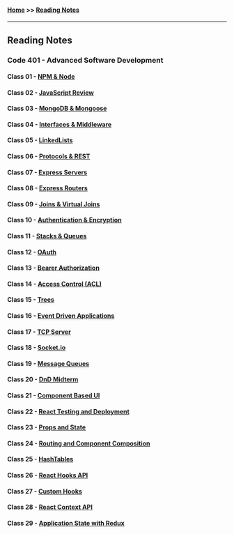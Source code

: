 #### [Home](https://joelmwatson.github.io) >> [Reading Notes](https://joelmwatson.github.io/reading-notes)

---

## Reading Notes

### Code 401 - Advanced Software Development

#### Class 01 - [NPM & Node](https://JoelMWatson.github.io/reading-notes/class-01-reading)

#### Class 02 - [JavaScript Review](https://JoelMWatson.github.io/reading-notes/class-02-reading)

#### Class 03 - [MongoDB & Mongoose](https://JoelMWatson.github.io/reading-notes/class-03-reading)

#### Class 04 - [Interfaces & Middleware](https://JoelMWatson.github.io/reading-notes/class-04-reading)

#### Class 05 - [LinkedLists](https://JoelMWatson.github.io/reading-notes/class-05-reading)

#### Class 06 - [Protocols & REST](https://JoelMWatson.github.io/reading-notes/class-06-reading)

#### Class 07 - [Express Servers](https://JoelMWatson.github.io/reading-notes/class-07-reading)

#### Class 08 - [Express Routers](https://JoelMWatson.github.io/reading-notes/class-08-reading)

#### Class 09 - [Joins & Virtual Joins](https://JoelMWatson.github.io/reading-notes/class-09-reading)

#### Class 10 - [Authentication & Encryption](https://JoelMWatson.github.io/reading-notes/class-10-reading)

#### Class 11 - [Stacks & Queues](https://JoelMWatson.github.io/reading-notes/class-11-reading)

#### Class 12 - [OAuth](https://JoelMWatson.github.io/reading-notes/class-12-reading)

#### Class 13 - [Bearer Authorization](https://JoelMWatson.github.io/reading-notes/class-13-reading)

#### Class 14 - [Access Control (ACL)](https://JoelMWatson.github.io/reading-notes/class-14-reading)

#### Class 15 - [Trees](https://JoelMWatson.github.io/reading-notes/class-15-reading)

#### Class 16 - [Event Driven Applications](https://JoelMWatson.github.io/reading-notes/class-16-reading)

#### Class 17 - [TCP Server](https://JoelMWatson.github.io/reading-notes/class-17-reading)

#### Class 18 - [Socket.io](https://JoelMWatson.github.io/reading-notes/class-18-reading)

#### Class 19 - [Message Queues](https://JoelMWatson.github.io/reading-notes/class-19-reading)

#### Class 20 - [DnD Midterm](https://github.com/Dungeons-Developers/DnD-client)

#### Class 21 - [Component Based UI](https://JoelMWatson.github.io/reading-notes/class-21-reading)

#### Class 22 - [React Testing and Deployment](https://JoelMWatson.github.io/reading-notes/class-22-reading)

#### Class 23 - [Props and State](https://JoelMWatson.github.io/reading-notes/class-23-reading)

#### Class 24 - [Routing and Component Composition](https://JoelMWatson.github.io/reading-notes/class-24-reading)

#### Class 25 - [HashTables](https://JoelMWatson.github.io/reading-notes/class-25-reading)

#### Class 26 - [React Hooks API](https://JoelMWatson.github.io/reading-notes/class-26-reading)

#### Class 27 - [Custom Hooks](https://JoelMWatson.github.io/reading-notes/class-27-reading)

#### Class 28 - [React Context API](https://JoelMWatson.github.io/reading-notes/class-28-reading)

#### Class 29 - [Application State with Redux](https://JoelMWatson.github.io/reading-notes/class-29-reading)
